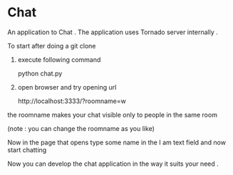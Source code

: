 Chat
====

An application to Chat . 
The application uses Tornado server internally .


To start after doing a git clone


1) execute following command

      python chat.py
   


2) open browser and try opening url 



      http://localhost:3333/?roomname=w



the roomname makes your chat visible only to people in the same room 



(note : you can change the roomname as you like)

Now in the page that opens type some name in the I am text field and now start chatting 



Now you can develop the chat application in the way it suits your need .





